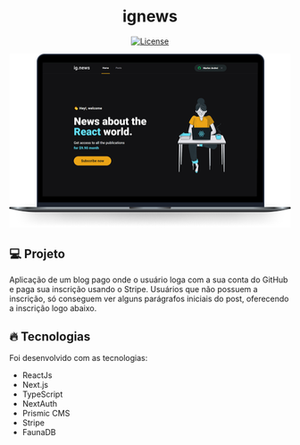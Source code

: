 <h1 align="center">
   ignews
</h1

<br>

<p align="center">
  <a href="https://github.com/marlonandrei777/ig-news/blob/main/LICENSE"><img alt="License" src="https://img.shields.io/static/v1?label=license&message=MIT&color=00defe&labelColor=000000"></a>
</p>

![](.github/ignews.png)

## 💻 Projeto

Aplicação de um blog pago onde o usuário loga com a sua conta  do GitHub e paga sua inscrição usando o Stripe. Usuários que não possuem a inscrição, só conseguem ver alguns parágrafos iniciais do post, oferecendo a inscrição logo abaixo.

## 🔥 Tecnologias

Foi desenvolvido com as tecnologias:

- ReactJs
- Next.js
- TypeScript
- NextAuth
- Prismic CMS
- Stripe
- FaunaDB  
  
